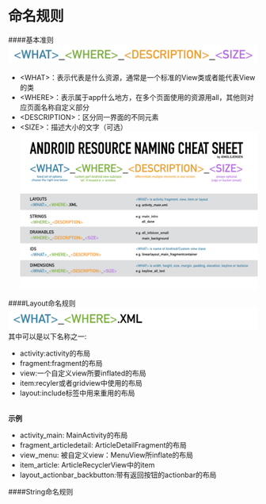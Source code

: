 # 命名规则

####基本准则
![简单约定的命名方式](../img/android_name_1.jpg)
* \<WHAT\>：表示代表是什么资源，通常是一个标准的View类或者能代表View的类
* \<WHERE\>：表示属于app什么地方，在多个页面使用的资源用all，其他则对应页面名称自定义部分
* \<DESCRIPTION\>：区分同一界面的不同元素
* \<SIZE\>：描述大小的文字（可选）<br>
![命名示例](../img/android_name_2.png)

####Layout命名规则
![Layout命名规范](../img/android_name_3.png)<br>
其中<WHAT>可以是以下名称之一:<br>
* activity:activity的布局
* fragment:fragment的布局
* view:一个自定义view所要inflated的布局
* item:recyler或者gridview中使用的布局
* layout:include标签中用来重用的布局

<br>**示例**<br>
* activity_main: MainActivity的布局
* fragment_articledetail:  ArticleDetailFragment的布局
* view_menu: 被自定义view：MenuView所inflate的布局
* item_article: ArticleRecyclerView中的item
* layout_actionbar_backbutton:带有返回按钮的actionbar的布局

####String命名规则
